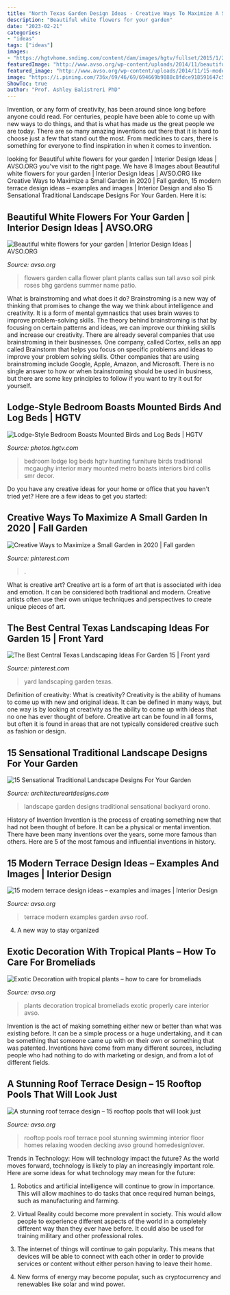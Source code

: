 ```yaml
---
title: "North Texas Garden Design Ideas - Creative Ways To Maximize A Small Garden In 2020"
description: "Beautiful white flowers for your garden"
date: "2023-02-21"
categories:
- "ideas"
tags: ["ideas"]
images:
- "https://hgtvhome.sndimg.com/content/dam/images/hgtv/fullset/2015/1/22/0/Mary-McGaughy-Collis_Santa-Margarita-Ranch-Lodge_Bird-Bedroom.jpg.rend.hgtvcom.966.1449.suffix/1421956966336.jpeg"
featuredImage: "http://www.avso.org/wp-content/uploads/2014/11/beautiful-white-flowers-for-your-garden-1415374586.jpg"
featured_image: "http://www.avso.org/wp-content/uploads/2014/11/15-modern-terrace-design-ideas-examples-and-images-1415375862.jpg"
image: "https://i.pinimg.com/736x/69/46/69/694669b9888c8fdce918591647c52d7f.jpg"
ShowToc: true
author: "Prof. Ashley Balistreri PhD"
---
```



Invention, or any form of creativity, has been around since long before anyone could read. For centuries, people have been able to come up with new ways to do things, and that is what has made us the great people we are today. There are so many amazing inventions out there that it is hard to choose just a few that stand out the most. From medicines to cars, there is something for everyone to find inspiration in when it comes to invention.

	

		
looking for Beautiful white flowers for your garden | Interior Design Ideas | AVSO.ORG you've visit to the right page. We have 8 Images about Beautiful white flowers for your garden | Interior Design Ideas | AVSO.ORG like Creative Ways to Maximize a Small Garden in 2020 | Fall garden, 15 modern terrace design ideas – examples and images | Interior Design and also 15 Sensational Traditional Landscape Designs For Your Garden. Here it is:
		
    
## Beautiful White Flowers For Your Garden | Interior Design Ideas | AVSO.ORG

<img loading=lazy src="http://www.avso.org/wp-content/uploads/2014/11/beautiful-white-flowers-for-your-garden-1415374586.jpg" onerror="this.onerror=null;this.src='https://tse1.mm.bing.net/th?id=OIP.AbGbtDvljkycCbpt3ikl1gHaJ3&amp;pid=15.1';" alt="Beautiful white flowers for your garden | Interior Design Ideas | AVSO.ORG">

_Source: avso.org_

>flowers garden calla flower plant plants callas sun tall avso soil pink roses bhg gardens summer name patio. 

	

What is brainstroming and what does it do?
Brainstroming is a new way of thinking that promises to change the way we think about intelligence and creativity. It is a form of mental gymnastics that uses brain waves to improve problem-solving skills. The theory behind brainstroming is that by focusing on certain patterns and ideas, we can improve our thinking skills and increase our creativity.
There are already several companies that use brainstroming in their businesses. One company, called Cortex, sells an app called Brainstorm that helps you focus on specific problems and ideas to improve your problem solving skills. Other companies that are using brainstroming include Google, Apple, Amazon, and Microsoft. There is no single answer to how or when brainstroming should be used in business, but there are some key principles to follow if you want to try it out for yourself.

    
## Lodge-Style Bedroom Boasts Mounted Birds And Log Beds | HGTV

<img loading=lazy src="https://hgtvhome.sndimg.com/content/dam/images/hgtv/fullset/2015/1/22/0/Mary-McGaughy-Collis_Santa-Margarita-Ranch-Lodge_Bird-Bedroom.jpg.rend.hgtvcom.966.1449.suffix/1421956966336.jpeg" onerror="this.onerror=null;this.src='https://tse1.mm.bing.net/th?id=OIP.A5-RQT6Tdi0dDpaj8CS2NwHaLG&amp;pid=15.1';" alt="Lodge-Style Bedroom Boasts Mounted Birds and Log Beds | HGTV">

_Source: photos.hgtv.com_

>bedroom lodge log beds hgtv hunting furniture birds traditional mcgaughy interior mary mounted metro boasts interiors bird collis smr decor. 

	

Do you have any creative ideas for your home or office that you haven't tried yet? Here are a few ideas to get you started: 

    
## Creative Ways To Maximize A Small Garden In 2020 | Fall Garden

<img loading=lazy src="https://i.pinimg.com/736x/69/46/69/694669b9888c8fdce918591647c52d7f.jpg" onerror="this.onerror=null;this.src='https://tse1.mm.bing.net/th?id=OIP.JwnB2g-HlaxxwRItOyMoYAHaLE&amp;pid=15.1';" alt="Creative Ways to Maximize a Small Garden in 2020 | Fall garden">

_Source: pinterest.com_

>. 

	

What is creative art?
Creative art is a form of art that is associated with idea and emotion. It can be considered both traditional and modern. Creative artists often use their own unique techniques and perspectives to create unique pieces of art.

    
## The Best Central Texas Landscaping Ideas For Garden 15 | Front Yard

<img loading=lazy src="https://i.pinimg.com/736x/6b/b3/14/6bb3149dc0fa335050fa446dbc7a0c5a.jpg" onerror="this.onerror=null;this.src='https://tse3.mm.bing.net/th?id=OIP.RU-CfHOIkVbgA4dEY-5TZgHaJ3&amp;pid=15.1';" alt="The Best Central Texas Landscaping Ideas For Garden 15 | Front yard">

_Source: pinterest.com_

>yard landscaping garden texas. 

	

Definition of creativity: What is creativity?
Creativity is the ability of humans to come up with new and original ideas. It can be defined in many ways, but one way is by looking at creativity as the ability to come up with ideas that no one has ever thought of before. Creative art can be found in all forms, but often it is found in areas that are not typically considered creative such as fashion or design.

    
## 15 Sensational Traditional Landscape Designs For Your Garden

<img loading=lazy src="https://www.architectureartdesigns.com/wp-content/uploads/2014/09/15-Sensational-Traditional-Landscape-Designs-For-Your-Backyard-5-630x903.jpg" onerror="this.onerror=null;this.src='https://tse3.mm.bing.net/th?id=OIP.uTUYdKb32Pzn6gt290Vy4QHaKn&amp;pid=15.1';" alt="15 Sensational Traditional Landscape Designs For Your Garden">

_Source: architectureartdesigns.com_

>landscape garden designs traditional sensational backyard orono. 

	

History of Invention
Invention is the process of creating something new that had not been thought of before. It can be a physical or mental invention. There have been many inventions over the years, some more famous than others. Here are 5 of the most famous and influential inventions in history.

    
## 15 Modern Terrace Design Ideas – Examples And Images | Interior Design

<img loading=lazy src="http://www.avso.org/wp-content/uploads/2014/11/15-modern-terrace-design-ideas-examples-and-images-1415375862.jpg" onerror="this.onerror=null;this.src='https://tse4.mm.bing.net/th?id=OIP.oj4dNnkmpykW6KP-ua6Q6gHaJ3&amp;pid=15.1';" alt="15 modern terrace design ideas – examples and images | Interior Design">

_Source: avso.org_

>terrace modern examples garden avso roof. 

	

4. A new way to stay organized

    
## Exotic Decoration With Tropical Plants – How To Care For Bromeliads

<img loading=lazy src="http://www.avso.org/wp-content/uploads/2014/11/exotic-decoration-with-tropical-plants-how-to-care-for-bromeliads-properly-1415889831.jpg" onerror="this.onerror=null;this.src='https://tse2.mm.bing.net/th?id=OIP.CfCjV2b31zVqWIYGte4v4QHaJf&amp;pid=15.1';" alt="Exotic Decoration with tropical plants – how to care for bromeliads">

_Source: avso.org_

>plants decoration tropical bromeliads exotic properly care interior avso. 

	

Invention is the act of making something either new or better than what was existing before. It can be a simple process or a huge undertaking, and it can be something that someone came up with on their own or something that was patented. Inventions have come from many different sources, including people who had nothing to do with marketing or design, and from a lot of different fields.

    
## A Stunning Roof Terrace Design – 15 Rooftop Pools That Will Look Just

<img loading=lazy src="http://www.avso.org/wp-content/uploads/2014/11/a-stunning-roof-terrace-design-15-rooftop-pools-that-will-look-just-1415628445.jpg" onerror="this.onerror=null;this.src='https://tse1.mm.bing.net/th?id=OIP.8K0ho7F7TV0ibCBi__bURgHaDC&amp;pid=15.1';" alt="A stunning roof terrace design – 15 rooftop pools that will look just">

_Source: avso.org_

>rooftop pools roof terrace pool stunning swimming interior floor homes relaxing wooden decking avso ground homedesignlover. 

	

Trends in Technology: How will technology impact the future?
As the world moves forward, technology is likely to play an increasingly important role. Here are some ideas for what technology may mean for the future:
1. Robotics and artificial intelligence will continue to grow in importance. This will allow machines to do tasks that once required human beings, such as manufacturing and farming.

2. Virtual Reality could become more prevalent in society. This would allow people to experience different aspects of the world in a completely different way than they ever have before. It could also be used for training military and other professional roles.

3. The internet of things will continue to gain popularity. This means that devices will be able to connect with each other in order to provide services or content without either person having to leave their home.

4. New forms of energy may become popular, such as cryptocurrency and renewables like solar and wind power.

